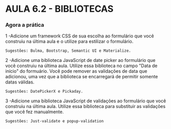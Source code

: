 # AULA 6.2 - BIBLIOTECAS

### Agora a prática

1 -Adicione um framework CSS de sua escolha ao formulário que você construiu na última aula e o utilize para estilizar o formulário.

    Sugestões: Bulma, Bootstrap, Semantic UI e Materialize.

2 -Adicione uma biblioteca JavaScript de date picker ao formulário que você construiu na última aula. Utilize essa biblioteca no campo "Data de início" do formuário. Você pode remover as validações de data que adicionou, uma vez que a biblioteca se encarregará de permitir somente datas válidas.


    Sugestões: DatePickerX e Pickaday.

3 -Adicione uma biblioteca JavaScript de validações ao formulário que você construiu na última aula. Utilize essa biblioteca para substituir as validações que você fez manualmente.

    Sugestões: Just-validate e popup-validation
